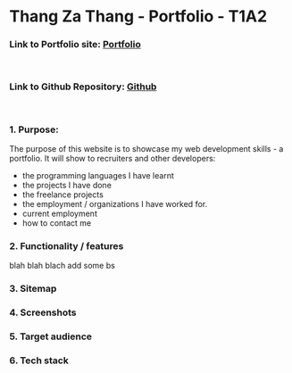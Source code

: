 # Thang Za Thang - Portfolio - T1A2

### Link to Portfolio site: [Portfolio](https://www.wikipedia.org/)

<br />

### Link to Github Repository: [Github](https://github.com/thangzathang/portfolio)

<br />

### 1. Purpose: 
The purpose of this website is to showcase my web development skills - a portfolio. It will show to recruiters and other developers:
- the programming languages I have learnt
- the projects I have done
- the freelance projects
- the employment / organizations I have worked for.
- current employment
- how to contact me

### 2. Functionality / features

blah blah blach add some bs


### 3. Sitemap

### 4. Screenshots

### 5. Target audience  

### 6. Tech stack



